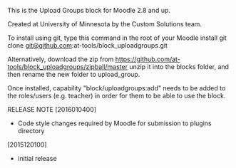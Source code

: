 This is the Upload Groups block for Moodle 2.8 and up.

Created at University of Minnesota by the Custom Solutions team.

To install using git, type this command in the root of your Moodle install
    git clone git@github.com:at-tools/block_uploadgroups.git

Alternatively, download the zip from
    https://github.com/at-tools/block_uploadgroups/zipball/master
unzip it into the blocks folder, and then rename the new folder to upload_group.

Once installed, capability "block/uploadgroups:add" needs to be added to the roles/users (e.g. teacher) in order for them to be able to use the block.

RELEASE NOTE
[2016010400]
- Code style changes required by Moodle for submission to plugins directory

[2015120100]
- initial release
